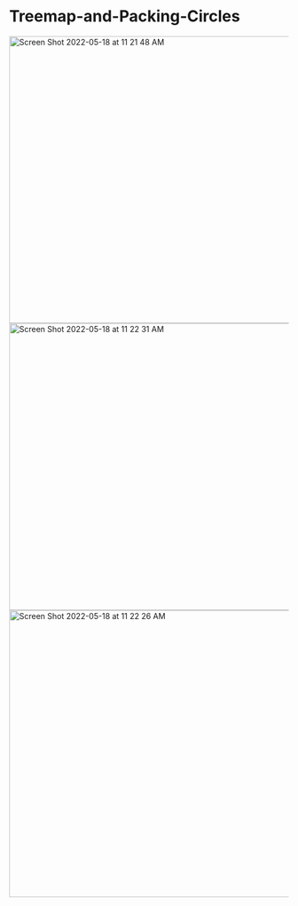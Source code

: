 # Treemap-and-Packing-Circles


<img width="517" alt="Screen Shot 2022-05-18 at 11 21 48 AM" src="https://user-images.githubusercontent.com/98178120/169079556-a77e9b22-18ab-4e31-a90f-679bfbd55945.png">

<img width="517" alt="Screen Shot 2022-05-18 at 11 22 31 AM" src="https://user-images.githubusercontent.com/98178120/169079562-6d411e63-54ae-44b3-a1cf-7064fd7ec4b2.png">


<img width="517" alt="Screen Shot 2022-05-18 at 11 22 26 AM" src="https://user-images.githubusercontent.com/98178120/169079618-cbfca0f0-bd23-4eee-a6f8-ef05fc55be6b.png">
